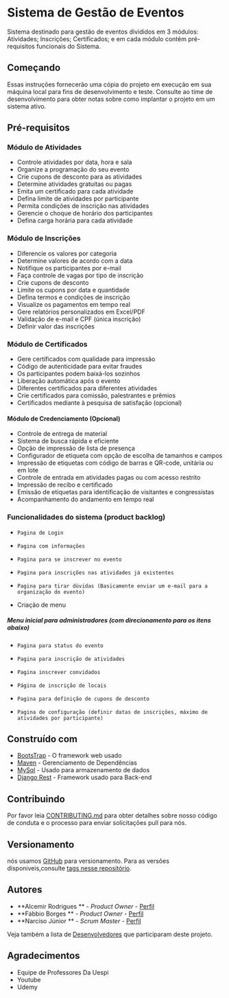 # Sistema de Gestão de Eventos

Sistema destinado para gestão de eventos divididos em 3 módulos: Atividades; Inscrições; Certificados; e em cada módulo contém pré-requisitos funcionais do Sistema. 

## Começando

Essas instruções fornecerão uma cópia do projeto em execução em sua máquina local para fins de desenvolvimento e teste. Consulte ao time de desenvolvimento para obter notas sobre como implantar o projeto em um sistema ativo.

## Pré-requisitos

### Módulo	de	Atividades

* Controle	atividades	por	data,	hora	e	sala
* Organize	a	programação	do	seu	evento
* Crie	cupons	de	desconto	para	as	atividades
* Determine	atividades	gratuitas	ou	pagas
* Emita	um	certificado	para	cada	atividade
* Defina	limite	de	atividades	por	participante
* Permita	condições	de	inscrição	nas	atividades
* Gerencie	o	choque	de	horário	dos	participantes
* Defina	carga	horária	para	cada	atividade

### Módulo	de	Inscrições

* Diferencie	os	valores	por	categoria
* Determine	valores	de	acordo	com	a	data
* Notifique	os	participantes	por	e-mail
* Faça	controle	de	vagas	por	tipo	de	inscrição
* Crie	cupons	de	desconto
* Limite	os	cupons	por	data	e	quantidade
* Defina	termos	e	condições	de	inscrição
* Visualize	os	pagamentos	em	tempo	real
* Gere	relatórios	personalizados	em	Excel/PDF
* Validação	de	e-mail	e	CPF (única inscrição)
* Definir	valor	das	inscrições

### Módulo	de	Certificados
* Gere	certificados com	qualidade	para	impressão
* Código	de	autenticidade	para	evitar	fraudes
* Os	participantes	podem	baixá-los	sozinhos
* Liberação	automática	após	o	evento
* Diferentes	certificados	para	diferentes	atividades
* Crie	certificados	para	comissão,	palestrantes	e	prêmios
* Certificados	mediante	à	pesquisa	de	satisfação (opcional)

#### Módulo	de	Credenciamento	(Opcional)

* Controle	de	entrega	de	material
* Sistema	de	busca	rápida	e	eficiente
* Opção	de	impressão	de	lista	de	presença
* Configurador	de	etiqueta	com	opção	de	escolha	de	tamanhos	e	campos
* Impressão	de	etiquetas	com	código	de	barras	e	QR-code,	unitária	ou	em	lote
* Controle	de	entrada	em	atividades	pagas	ou	com	acesso	restrito
* Impressão	de	recibo	e	certificado
* Emissão	de	etiquetas	para	identificação	de	visitantes	e	congressistas
* Acompanhamento	do	andamento	em	tempo	real

### Funcionalidades do sistema (product backlog)
  * 	Pagina de Login
  * 	Pagina com informações
  * 	Pagina para se inscrever no evento
  * 	Pagina para inscrições nas atividades já existentes
  * 	Pagina para tirar dúvidas (Basicamente enviar um e-mail para a organização do evento)
  *   Criação de menu
  
#####   Menu inicial para administradores (com direcionamento para os itens abaixo)
     
  * 	Pagina para status do evento
  * 	Pagina para inscrição de atividades
  * 	Pagina inscrever convidados
  * 	Página de inscrição de locais
  * 	Pagina para definição de cupons de desconto
  * 	Pagina de configuração (definir datas de inscrições, máximo de atividades por participante)


## Construído com 

* [BootsTrap](https://getbootstrap.com.br/docs/4.1/getting-started/introduction/) - O framework web usado
* [Maven](https://maven.apache.org/) - Gerenciamento de Dependências 
* [MySql](https://www.mysql.com) - Usado para armazenamento de dados  
* [Django Rest](https://www.django-rest-framework.org) - Framework usado para Back-end   

## Contribuindo

Por favor leia [CONTRIBUTING.md](https://gist.github.com/PurpleBooth/b24679402957c63ec426)  para obter detalhes sobre nosso código de conduta e o processo para enviar solicitações pull para nós.

## Versionamento

nós usamos [GitHub](http://github.com/) para versionamento. Para as versões disponiveis,consulte [tags nesse repositório](https://github.com/junior-ux/projetoEngenharia). 

## Autores

* **Alcemir Rodrigues ** - *Product Owner* - [Perfil](https://github.com/alcemirsantos)
* **Fábbio Borges ** - *Product Owner* - [Perfil](https://github.com/fabbioSborges)
* **Narciso Júnior ** - *Scrum Master* - [Perfil](https://github.com/junior-ux)

Veja também a lista de [Desenvolvedores](https://github.com/junior-ux/projetoEngenharia/graphs/contributors) que participaram deste projeto.

## Agradecimentos 

* Equipe de Professores Da Uespi
* Youtube 
* Udemy
